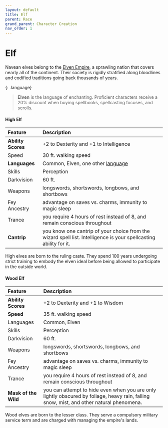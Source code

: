 ```yaml
---
layout: default
title: Elf
parent: Race
grand_parent: Character Creation
nav_order: 1
---
```


# Elf

Navean elves belong to the [Elven Empire](../../lore/greenlands/elves), a sprawling nation that covers nearly all of the continent. Their society is rigidly stratified along bloodlines and codified traditions going back thousands of years.

{: .language}
> **Elven** is the language of enchanting. Proficient characters receive a 20% discount when buying spellbooks, spellcasting focuses, and scrolls.

#### High Elf

| Feature            | Description                                                                                                       |
| :----------------- | :---------------------------------------------------------------------------------------------------------------- |
| **Ability Scores** | +2 to Dexterity and +1 to Intelligence                                                                            |
| Speed              | 30 ft. walking speed                                                                                              |
| **Languages**      | Common, Elven, one other [language](../../adventuring/languages)                                                  |
| Skills             | Perception                                                                                                        |
| Darkvision         | 60 ft.                                                                                                            |
| Weapons            | longswords, shortswords, longbows, and shortbows                                                                  |
| Fey Ancestry       | advantage on saves vs. charms, immunity to magic sleep                                                            |
| Trance             | you require 4 hours of rest instead of 8, and remain conscious throughout                                         |
| **Cantrip**        | you know one cantrip of your choice from the wizard spell list. Intelligence is your spellcasting ability for it. |

High elves are born to the ruling caste. They spend 100 years undergoing strict training to embody the elven ideal before being allowed to participate in the outside world.

#### Wood Elf

| Feature              | Description                                                                                                                              |
| :------------------- | :--------------------------------------------------------------------------------------------------------------------------------------- |
| **Ability Scores**   | +2 to Dexterity and +1 to Wisdom                                                                                                         |
| **Speed**            | 35 ft. walking speed                                                                                                                     |
| Languages            | Common, Elven                                                                                                                            |
| Skills               | Perception                                                                                                                               |
| Darkvision           | 60 ft.                                                                                                                                   |
| Weapons              | longswords, shortswords, longbows, and shortbows                                                                                         |
| Fey Ancestry         | advantage on saves vs. charms, immunity to magic sleep                                                                                   |
| Trance               | you require 4 hours of rest instead of 8, and remain conscious throughout                                                                |
| **Mask of the Wild** | you can attempt to hide even when you are only lightly obscured by foliage, heavy rain, falling snow, mist, and other natural phenomena. |

Wood elves are born to the lesser class. They serve a compulsory military service term and are charged with managing the empire's lands.